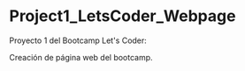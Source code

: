 # Project1_LetsCoder_Webpage
Proyecto 1 del Bootcamp Let's Coder:

Creación de página web del bootcamp.


